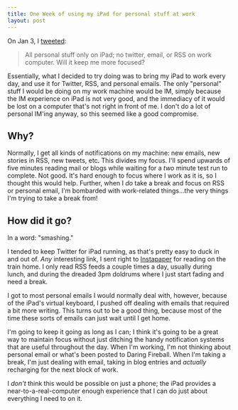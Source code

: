 ```yaml
--- 
title: One Week of using my iPad for personal stuff at work
layout: post
---
```


On Jan 3, I [tweeted][tweet]:

> All personal stuff only on iPad; no twitter, email, or RSS on work computer. Will it keep me more focused?

Essentially, what I decided to try doing was to bring my iPad to work every day, and use it for Twitter, RSS, and personal emails.  The only "personal" stuff I would be doing on my work machine would be IM, simply because the IM experience on iPad is not very good, and the immediacy of it would be lost on a computer that's not right in front of me.  I don't do a lot of personal IM'ing anyway, so this seemed like a good compromise.

## Why?

Normally, I get all kinds of notifications on my machine: new emails, new stories in RSS, new tweets, etc.  This divides my focus.  I'll spend upwards of five minutes reading mail or blogs while waiting for a *two* minute test run to complete.  Not good.  It's hard enough to focus where I work as it is, so I thought this would help.  Further, when I *do* take a break and focus on RSS or personal email, I'm bombarded with work-related things&hellip;the very things I'm trying to take a break from!

## How did it go?

In a word: "smashing."

I tended to keep Twitter for iPad running, as that's pretty easy to duck in and out of.  *Any* interesting link, I sent right to [Instapaper][instapaper] for reading on the train home.  I only read RSS feeds a couple times a day, usually during lunch, and during the dreaded 3pm doldrums where I just start fading and need a break.

I got to most personal emails I would normally deal with, however, because of the iPad's virtual keyboard, I pushed off dealing with emails that required a bit more writing.  This turns out to be a good thing, because most of the time these sorts of emails can just wait until I get home.

I'm going to keep it going as long as I can; I think it's going to be a great way to maintain focus without just ditching the handy notification systems that are useful throughout the day.  When I'm working, I'm not thinking about personal email or what's been posted to Daring Fireball.  When I'm taking a break, I'm just dealing with email, taking in blog entries and *actually* recharging for the next block of work.

I *don't* think this would be possible on just a phone; the iPad provides a near-to-a-real-computer enough experience that I can do just about everything I need to on it.

[tweet]: http://twitter.com/#!/davetron5000/status/21943399506509824
[instapaper]: http://www.instapaper.com/
